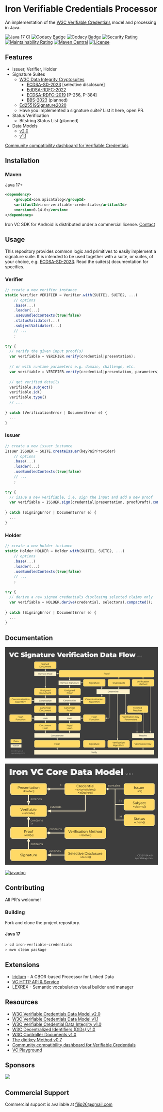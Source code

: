 # Iron Verifiable Credentials Processor

An implementation of the [W3C Verifiable Credentials](https://www.w3.org/TR/vc-data-model/) model and processing in Java.

[![Java 17 CI](https://github.com/filip26/iron-verifiable-credentials/actions/workflows/java17-build.yml/badge.svg)](https://github.com/filip26/iron-verifiable-credentials/actions/workflows/java17-build.yml)
[![Codacy Badge](https://app.codacy.com/project/badge/Grade/806688cdb1d248e8b5cc2a67f6c2f0f8)](https://app.codacy.com/gh/filip26/iron-verifiable-credentials/dashboard?utm_source=gh&utm_medium=referral&utm_content=&utm_campaign=Badge_grade)
[![Codacy Badge](https://app.codacy.com/project/badge/Coverage/806688cdb1d248e8b5cc2a67f6c2f0f8?branch=main)](https://app.codacy.com/gh/filip26/iron-verifiable-credentials/dashboard?utm_source=gh&utm_medium=referral&utm_content=&utm_campaign=Badge_coverage)
[![Security Rating](https://sonarcloud.io/api/project_badges/measure?project=filip26_iron-verifiable-credentials&metric=security_rating)](https://sonarcloud.io/summary/new_code?id=filip26_iron-verifiable-credentials)
[![Maintainability Rating](https://sonarcloud.io/api/project_badges/measure?project=filip26_iron-verifiable-credentials&metric=sqale_rating)](https://sonarcloud.io/dashboard?id=filip26_iron-verifiable-credentials)
[![Maven Central](https://img.shields.io/maven-central/v/com.apicatalog/iron-verifiable-credentials.svg?label=Maven%20Central)](https://search.maven.org/search?q=g:com.apicatalog%20AND%20a:iron-verifiable-credentials)
[![License](https://img.shields.io/badge/License-Apache%202.0-blue.svg)](https://opensource.org/licenses/Apache-2.0)

## Features

* Issuer, Verifier, Holder
* Signature Suites
  * [W3C Data Integrity Cryptosuites](https://www.w3.org/TR/vc-data-integrity/)
    * [ECDSA-SD-2023](https://github.com/filip26/iron-ecdsa-sd-2023) [selective disclosure]
    * [EdDSA-RDFC-2022](https://github.com/filip26/iron-eddsa-rdfc-2022)
    * [ECDSA-RDFC-2019](https://github.com/filip26/iron-ecdsa-rdfc-2019) [P-256, P-384]
    * [BBS-2023](https://github.com/filip26/iron-bbs-cryptosuite-2023) (planned)
  * [Ed25519Signature2020](https://github.com/filip26/iron-ed25519-cryptosuite-2020)
  * Have you implemented a signature suite? List it here, open PR.
* Status Verification
  * Bitstring Status List (planned) 
* Data Models
  * [v2.0](https://www.w3.org/TR/vc-data-model-2.0)
  * [v1.1](https://www.w3.org/TR/vc-data-model-1.1)

[Community compatibility dashboard for Verifiable Credentials](https://canivc.com/)

## Installation

### Maven
Java 17+

```xml
<dependency>
    <groupId>com.apicatalog</groupId>
    <artifactId>iron-verifiable-credentials</artifactId>
    <version>0.14.0</version>
</dependency>

```

Iron VC SDK for Android is distributed under a commercial license. [Contact](mailto:filip26@gmail.com)

## Usage

This repository provides common logic and primitives to easily implement a signature suite. It is intended to be used together with a suite, or suites, of your choice, e.g. [ECDSA-SD-2023](https://github.com/filip26/iron-ecdsa-sd-2023). Read the suite(s) documentation for specifics.

### Verifier

```javascript
// create a new verifier instance
static Verifier VERIFIER = Verifier.with(SUITE1, SUITE2, ...)
    // options
    .base(...)
    .loader(...)
    .useBundledContexts(true|false)
    .statusValidator(...)
    .subjectValidator(...)
    // ...
    ; 

try {
  // verify the given input proof(s)
  var verifiable = VERIFIER.verify(credential|presentation);
  
  // or with runtime parameters e.g. domain, challenge, etc.
  var verifiable = VERIFIER.verify(credential|presentation, parameters);
  
  // get verified details
  verifiable.subject()
  verifiable.id()
  verifiable.type()
  // ...
  
} catch (VerificationError | DocumentError e) {
  ...
}

```

### Issuer

```javascript
// create a new issuer instance
Issuer ISSUER = SUITE.createIssuer(keyPairProvider)
    // options
    .base(...)
    .loader(...)
    .useBundledContexts(true|false)
    // ...
    ; 

try {
  // issue a new verifiable, i.e. sign the input and add a new proof
  var verifiable = ISSUER.sign(credential|presentation, proofDraft).compacted();
  
} catch (SigningError | DocumentError e) {
  ...
}
```

### Holder

```javascript
// create a new holder instance
static Holder HOLDER = Holder.with(SUITE1, SUITE2, ...)
    // options
    .base(...)
    .loader(...)
    .useBundledContexts(true|false)
    // ...
    ; 

try {
  // derive a new signed credentials disclosing selected claims only
  var verifiable = HOLDER.derive(credential, selectors).compacted();

} catch (SigningError | DocumentError e) {
  ...
}
```

## Documentation

![Verification Data Flow](/doc/iron-vc-signature-verification-data-flow-v1.0.5.png)

![Core Data Model](/doc/iron-vc-core-data-model-v1.0.1.png)

[![javadoc](https://javadoc.io/badge2/com.apicatalog/iron-verifiable-credentials/javadoc.svg)](https://javadoc.io/doc/com.apicatalog/iron-verifiable-credentials)

## Contributing

All PR's welcome!

### Building

Fork and clone the project repository.

#### Java 17
```bash
> cd iron-verfiable-credentials
> mvn clean package
```

## Extensions
* [Iridium](https://github.com/filip26/iridium-cbor-ld) - A CBOR-based Processor for Linked Data
* [VC HTTP API & Service](https://github.com/filip26/iron-vc-api)
* [LEXREX](https://lexrex.web.app/) - Semantic vocabularies visual builder and manager

## Resources

* [W3C Verifiable Credentials Data Model v2.0](https://www.w3.org/TR/vc-data-model-2.0)
* [W3C Verifiable Credentials Data Model v1.1](https://www.w3.org/TR/vc-data-model-1.1)
* [W3C Verifiable Credential Data Integrity v1.0](https://www.w3.org/TR/vc-data-integrity)
* [W3C Decentralized Identifiers (DIDs) v1.0](https://www.w3.org/TR/did-core/)
* [W3C Controller Documents v1.0](https://www.w3.org/TR/controller-document)
* [The did:key Method v0.7](https://w3c-ccg.github.io/did-method-key/)
* [Community compatibility dashboard for Verifiable Credentials](https://canivc.com/)
* [VC Playground](https://vcplayground.org/)

## Sponsors

<a href="https://github.com/digitalbazaar">
  <img src="https://avatars.githubusercontent.com/u/167436?s=200&v=4" width="40" />
</a> 

## Commercial Support
Commercial support is available at filip26@gmail.com
